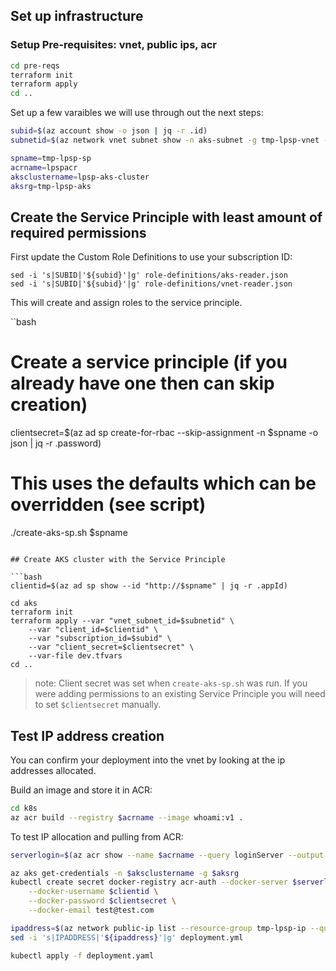 ## Set up infrastructure 

### Setup Pre-requisites: vnet, public ips, acr

```bash
cd pre-reqs
terraform init
terraform apply
cd ..
```

Set up a few varaibles we will use through out the next steps:

```bash
subid=$(az account show -o json | jq -r .id)
subnetid=$(az network vnet subnet show -n aks-subnet -g tmp-lpsp-vnet --vnet-name lpsp-network | jq -r .id)

spname=tmp-lpsp-sp
acrname=lpspacr
aksclustername=lpsp-aks-cluster
aksrg=tmp-lpsp-aks
```

## Create the Service Principle with least amount of required permissions
First update the Custom Role Definitions to use your subscription ID:

```
sed -i 's|SUBID|'${subid}'|g' role-definitions/aks-reader.json
sed -i 's|SUBID|'${subid}'|g' role-definitions/vnet-reader.json
```

This will create and assign roles to the service principle.  

``bash
# Create a service principle (if you already have one then can skip creation)
clientsecret=$(az ad sp create-for-rbac --skip-assignment -n $spname -o json | jq -r .password)

# This uses the defaults which can be overridden (see script)
./create-aks-sp.sh $spname
```

## Create AKS cluster with the Service Principle

```bash
clientid=$(az ad sp show --id "http://$spname" | jq -r .appId)

cd aks
terraform init
terraform apply --var "vnet_subnet_id=$subnetid" \
    --var "client_id=$clientid" \
    --var "subscription_id=$subid" \
    --var "client_secret=$clientsecret" \
    --var-file dev.tfvars
cd ..
```

> note: Client secret was set when `create-aks-sp.sh` was run.  If you were adding permissions to an existing Service Principle you will need to set `$clientsecret` manually.

## Test IP address creation
You can confirm your deployment into the vnet by looking at the ip addresses allocated.

Build an image and store it in ACR:

```bash
cd k8s
az acr build --registry $acrname --image whoami:v1 .
```

To test IP allocation and pulling from ACR:

```bash
serverlogin=$(az acr show --name $acrname --query loginServer --output tsv)

az aks get-credentials -n $aksclustername -g $aksrg
kubectl create secret docker-registry acr-auth --docker-server $serverlogin \
    --docker-username $clientid \
    --docker-password $clientsecret \
    --docker-email test@test.com

ipaddress=$(az network public-ip list --resource-group tmp-lpsp-ip --query "[0].ipAddress" --output tsv)
sed -i 's|IPADDRESS|'${ipaddress}'|g' deployment.yml

kubectl apply -f deployment.yaml
```